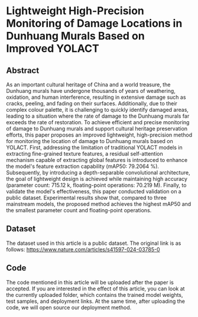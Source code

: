 # Lightweight High-Precision Monitoring of Damage Locations in Dunhuang Murals Based on Improved YOLACT

## Abstract

As an important cultural heritage of China and a world treasure, the Dunhuang murals have undergone thousands of years of weathering, oxidation, and human interference, resulting in extensive damage such as cracks, peeling, and fading on their surfaces. Additionally, due to their complex colour palette, it is challenging to quickly identify damaged areas, leading to a situation where the rate of damage to the Dunhuang murals far exceeds the rate of restoration. To achieve efficient and precise monitoring of damage to Dunhuang murals and support cultural heritage preservation efforts, this paper proposes an improved lightweight, high-precision method for monitoring the location of damage to Dunhuang murals based on YOLACT. First, addressing the limitation of traditional YOLACT models in extracting fine-grained texture features, a residual self-attention mechanism capable of extracting global features is introduced to enhance the model's feature extraction capability (mAP50: 79.2064 $\%$). Subsequently, by introducing a depth-separable convolutional architecture, the goal of lightweight design is achieved while maintaining high accuracy (parameter count: 715.12 k, floating-point operations: 70.219 M). Finally, to validate the model's effectiveness, this paper conducted validation on a public dataset. Experimental results show that, compared to three mainstream models, the proposed method achieves the highest mAP50 and the smallest parameter count and floating-point operations.

## Dataset

The dataset used in this article is a public dataset. The original link is as follows: https://www.nature.com/articles/s41597-024-03785-0

## Code

The code mentioned in this article will be uploaded after the paper is accepted. If you are interested in the effect of this article, you can look at the currently uploaded folder, which contains the trained model weights, test samples, and deployment links. At the same time, after uploading the code, we will open source our deployment method.


